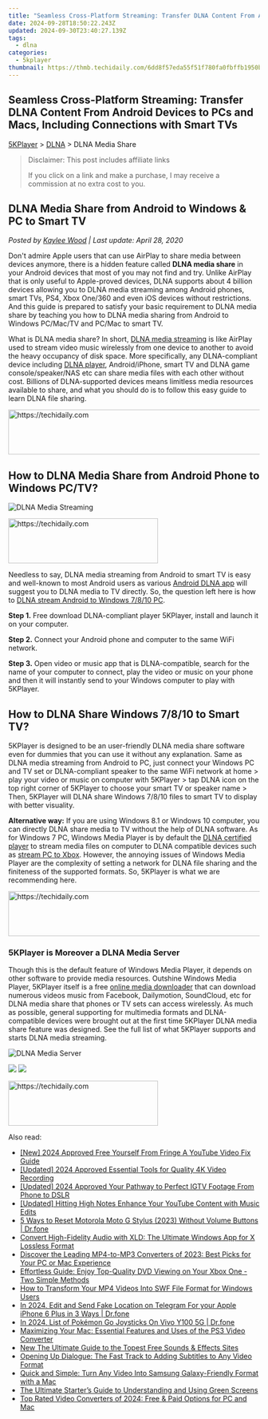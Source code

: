 ```yaml
---
title: "Seamless Cross-Platform Streaming: Transfer DLNA Content From Android Devices to PCs and Macs, Including Connections with Smart TVs"
date: 2024-09-28T18:50:22.243Z
updated: 2024-09-30T23:40:27.139Z
tags:
  - dlna
categories:
  - 5kplayer
thumbnail: https://thmb.techidaily.com/6dd8f57eda55f51f780fa0fbffb1950bf2ad081249b06af69891f71aad7773d2.jpg
---
```


## Seamless Cross-Platform Streaming: Transfer DLNA Content From Android Devices to PCs and Macs, Including Connections with Smart TVs

[5KPlayer](https://tools.techidaily.com/5kplayer/products/) \> [DLNA](https://tools.techidaily.com/5kplayer/dlna/) \> DLNA Media Share

>  Disclaimer: This post includes affiliate links
>
>  If you click on a link and make a purchase, I may receive a commission at no extra cost to you.
>

## DLNA Media Share from Android to Windows & PC to Smart TV

 _Posted by [Kaylee Wood](https://www.quora.com/profile/Amanda-Hu-21) | Last update: April 28, 2020_

Don't admire Apple users that can use AirPlay to share media between devices anymore, there is a hidden feature called **DLNA media share** in your Android devices that most of you may not find and try. Unlike AirPlay that is only useful to Apple-proved devices, DLNA supports about 4 billion devices allowing you to DLNA media streaming among Android phones, smart TVs, PS4, Xbox One/360 and even iOS devices without restrictions. And this guide is prepared to satisfy your basic requirement to DLNA media share by teaching you how to DLNA media sharing from Android to Windows PC/Mac/TV and PC/Mac to smart TV.

What is DLNA media share? In short, [DLNA media streaming](https://tools.techidaily.com/5kplayer/dlna/) is like AirPlay used to stream video music wirelessly from one device to another to avoid the heavy occupancy of disk space. More specifically, any DLNA-compliant device including [DLNA player](https://tools.techidaily.com/5kplayer/dlna/), Android/iPhone, smart TV and DLNA game console/speaker/NAS etc can share media files with each other without cost. Billions of DLNA-supported devices means limitless media resources available to share, and what you should do is to follow this easy guide to learn DLNA file sharing.

<!-- affiliate ads begin -->
<a href="https://ephamedtechinc.pxf.io/c/5597632/2136621/26400" target="_top" id="2136621">
  <img src="//a.impactradius-go.com/display-ad/26400-2136621" border="0" alt="https://techidaily.com" width="728" height="90"/>
</a>
<img height="0" width="0" src="https://ephamedtechinc.pxf.io/i/5597632/2136621/26400" style="position:absolute;visibility:hidden;" border="0" />
<!-- affiliate ads end -->

## How to DLNA Media Share from Android Phone to Windows PC/TV?

![DLNA Media Streaming](https://www.5kplayer.com/dlna/img/dlna-media-share.jpg)

<!-- affiliate ads begin -->
<a href="https://aligracehair.sjv.io/c/5597632/2036467/19272" target="_top" id="2036467">
  <img src="//a.impactradius-go.com/display-ad/19272-2036467" border="0" alt="https://techidaily.com" width="300" height="90"/>
</a>
<img height="0" width="0" src="https://aligracehair.sjv.io/i/5597632/2036467/19272" style="position:absolute;visibility:hidden;" border="0" />
<!-- affiliate ads end -->

Needless to say, DLNA media streaming from Android to smart TV is easy and well-known to most Android users as various [Android DLNA app](https://tools.techidaily.com/5kplayer/dlna/) will suggest you to DLNA media to TV directly. So, the question left here is how to [DLNA stream Android to Windows 7/8/10 PC](https://tools.techidaily.com/5kplayer/dlna/).

**Step 1.** Free download DLNA-compliant player 5KPlayer, install and launch it on your computer.

**Step 2.** Connect your Android phone and computer to the same WiFi network.

**Step 3.** Open video or music app that is DLNA-compatible, search for the name of your computer to connect, play the video or music on your phone and then it will instantly send to your Windows computer to play with 5KPlayer.

## How to DLNA Share Windows 7/8/10 to Smart TV?

5KPlayer is designed to be an user-friendly DLNA media share software even for dummies that you can use it without any explanation. Same as DLNA media streaming from Android to PC, just connect your Windows PC and TV set or DLNA-compliant speaker to the same WiFi network at home > play your video or music on computer with 5KPlayer > tap DLNA icon on the top right corner of 5KPlayer to choose your smart TV or speaker name > Then, 5KPlayer will DLNA share Windows 7/8/10 files to smart TV to display with better visuality.

**Alternative way:** If you are using Windows 8.1 or Windows 10 computer, you can directly DLNA share media to TV without the help of DLNA software. As for Windows 7 PC, Windows Media Player is by default the [DLNA certified player](https://tools.techidaily.com/5kplayer/dlna/) to stream media files on computer to DLNA compatible devices such as [stream PC to Xbox](https://tools.techidaily.com/5kplayer/dlna/). However, the annoying issues of Windows Media Player are the complexity of setting a network for DLNA file sharing and the finiteness of the supported formats. So, 5KPlayer is what we are recommending here.

<!-- affiliate ads begin -->
<a href="https://aidotcom.pxf.io/c/5597632/2129043/19576" target="_top" id="2129043">
  <img src="//a.impactradius-go.com/display-ad/19576-2129043" border="0" alt="https://techidaily.com" width="728" height="90"/>
</a>
<img height="0" width="0" src="https://aidotcom.pxf.io/i/5597632/2129043/19576" style="position:absolute;visibility:hidden;" border="0" />
<!-- affiliate ads end -->

### 5KPlayer is Moreover a DLNA Media Server

Though this is the default feature of Windows Media Player, it depends on other software to provide media resources. Outshine Windows Media Player, 5KPlayer itself is a free [online media downloader](https://tools.techidaily.com/5kplayer/youtube-download/) that can download numerous videos music from Facebook, Dailymotion, SoundCloud, etc for DLNA media share that phones or TV sets can access wirelessly. As much as possible, general supporting for multimedia formats and DLNA-compatible devices were brought out at the first time 5KPlayer DLNA media share feature was designed. See the full list of what 5KPlayer supports and starts DLNA media streaming.

![DLNA Media Server](https://www.5kplayer.com/dlna/img/1.png) 

[![](https://www.5kplayer.com/dlna/../button/freedownwhitewin.png)](https://tools.techidaily.com/5kplayer/products/) [![](https://www.5kplayer.com/dlna/../button/freedownbackmac.png)](https://tools.techidaily.com/5kplayer/products/)

<!-- affiliate ads begin -->
<a href="https://aligracehair.sjv.io/c/5597632/1918679/19272" target="_top" id="1918679">
  <img src="//a.impactradius-go.com/display-ad/19272-1918679" border="0" alt="https://techidaily.com" width="300" height="90"/>
</a>
<img height="0" width="0" src="https://aligracehair.sjv.io/i/5597632/1918679/19272" style="position:absolute;visibility:hidden;" border="0" />
<!-- affiliate ads end -->

<ins class="adsbygoogle"
     style="display:block"
     data-ad-format="autorelaxed"
     data-ad-client="ca-pub-7571918770474297"
     data-ad-slot="1223367746"></ins>

<ins class="adsbygoogle"
     style="display:block"
     data-ad-client="ca-pub-7571918770474297"
     data-ad-slot="8358498916"
     data-ad-format="auto"
     data-full-width-responsive="true"></ins>

<span class="atpl-alsoreadstyle">Also read:</span>
<div><ul>
<li><a href="https://eaxpv-info.techidaily.com/new-2024-approved-free-yourself-from-fringe-a-youtube-video-fix-guide/"><u>[New] 2024 Approved Free Yourself From Fringe A YouTube Video Fix Guide</u></a></li>
<li><a href="https://desktop-recording.techidaily.com/updated-2024-approved-essential-tools-for-quality-4k-video-recording/"><u>[Updated] 2024 Approved Essential Tools for Quality 4K Video Recording</u></a></li>
<li><a href="https://instagram-clips.techidaily.com/updated-2024-approved-your-pathway-to-perfect-igtv-footage-from-phone-to-dslr/"><u>[Updated] 2024 Approved Your Pathway to Perfect IGTV Footage From Phone to DSLR</u></a></li>
<li><a href="https://youtube-blog.techidaily.com/ed-hitting-high-notes-enhance-your-youtube-content-with-music-edits/"><u>[Updated] Hitting High Notes Enhance Your YouTube Content with Music Edits</u></a></li>
<li><a href="https://phone-solutions.techidaily.com/5-ways-to-reset-motorola-moto-g-stylus-2023-without-volume-buttons-drfone-by-drfone-reset-android-reset-android/"><u>5 Ways to Reset Motorola Moto G Stylus (2023) Without Volume Buttons | Dr.fone</u></a></li>
<li><a href="https://media-tips.techidaily.com/convert-high-fidelity-audio-with-xld-the-ultimate-windows-app-for-x-lossless-format/"><u>Convert High-Fidelity Audio with XLD: The Ultimate Windows App for X Lossless Format</u></a></li>
<li><a href="https://media-tips.techidaily.com/discover-the-leading-mp4-to-mp3-converters-of-2023-best-picks-for-your-pc-or-mac-experience/"><u>Discover the Leading MP4-to-MP3 Converters of 2023: Best Picks for Your PC or Mac Experience</u></a></li>
<li><a href="https://media-tips.techidaily.com/effortless-guide-enjoy-top-quality-dvd-viewing-on-your-xbox-one-two-simple-methods/"><u>Effortless Guide: Enjoy Top-Quality DVD Viewing on Your Xbox One - Two Simple Methods</u></a></li>
<li><a href="https://media-tips.techidaily.com/how-to-transform-your-mp4-videos-into-swf-file-format-for-windows-users/"><u>How to Transform Your MP4 Videos Into SWF File Format for Windows Users</u></a></li>
<li><a href="https://location-social.techidaily.com/in-2024-edit-and-send-fake-location-on-telegram-for-your-apple-iphone-6-plus-in-3-ways-drfone-by-drfone-virtual-ios/"><u>In 2024, Edit and Send Fake Location on Telegram For your Apple iPhone 6 Plus in 3 Ways | Dr.fone</u></a></li>
<li><a href="https://change-location.techidaily.com/in-2024-list-of-pokemon-go-joysticks-on-vivo-y100-5g-drfone-by-drfone-virtual-android/"><u>In 2024, List of Pokémon Go Joysticks On Vivo Y100 5G | Dr.fone</u></a></li>
<li><a href="https://media-tips.techidaily.com/maximizing-your-mac-essential-features-and-uses-of-the-ps3-video-converter/"><u>Maximizing Your Mac: Essential Features and Uses of the PS3 Video Converter</u></a></li>
<li><a href="https://sound-tweaking.techidaily.com/new-the-ultimate-guide-to-the-topest-free-sounds-and-effects-sites/"><u>New The Ultimate Guide to the Topest Free Sounds & Effects Sites</u></a></li>
<li><a href="https://media-tips.techidaily.com/opening-up-dialogue-the-fast-track-to-adding-subtitles-to-any-video-format/"><u>Opening Up Dialogue: The Fast Track to Adding Subtitles to Any Video Format</u></a></li>
<li><a href="https://media-tips.techidaily.com/quick-and-simple-turn-any-video-into-samsung-galaxy-friendly-format-with-a-mac/"><u>Quick and Simple: Turn Any Video Into Samsung Galaxy-Friendly Format with a Mac</u></a></li>
<li><a href="https://extra-hints.techidaily.com/the-ultimate-starters-guide-to-understanding-and-using-green-screens/"><u>The Ultimate Starter’s Guide to Understanding and Using Green Screens</u></a></li>
<li><a href="https://media-tips.techidaily.com/top-rated-video-converters-of-2024-free-and-paid-options-for-pc-and-mac/"><u>Top Rated Video Converters of 2024: Free & Paid Options for PC and Mac</u></a></li>
</ul></div>

